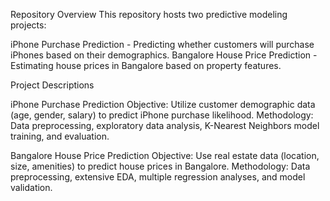 Repository Overview
This repository hosts two predictive modeling projects:

iPhone Purchase Prediction - Predicting whether customers will purchase iPhones based on their demographics.
Bangalore House Price Prediction - Estimating house prices in Bangalore based on property features.

Project Descriptions

iPhone Purchase Prediction
Objective: Utilize customer demographic data (age, gender, salary) to predict iPhone purchase likelihood.
Methodology: Data preprocessing, exploratory data analysis, K-Nearest Neighbors model training, and evaluation.

Bangalore House Price Prediction
Objective: Use real estate data (location, size, amenities) to predict house prices in Bangalore.
Methodology: Data preprocessing, extensive EDA, multiple regression analyses, and model validation.
